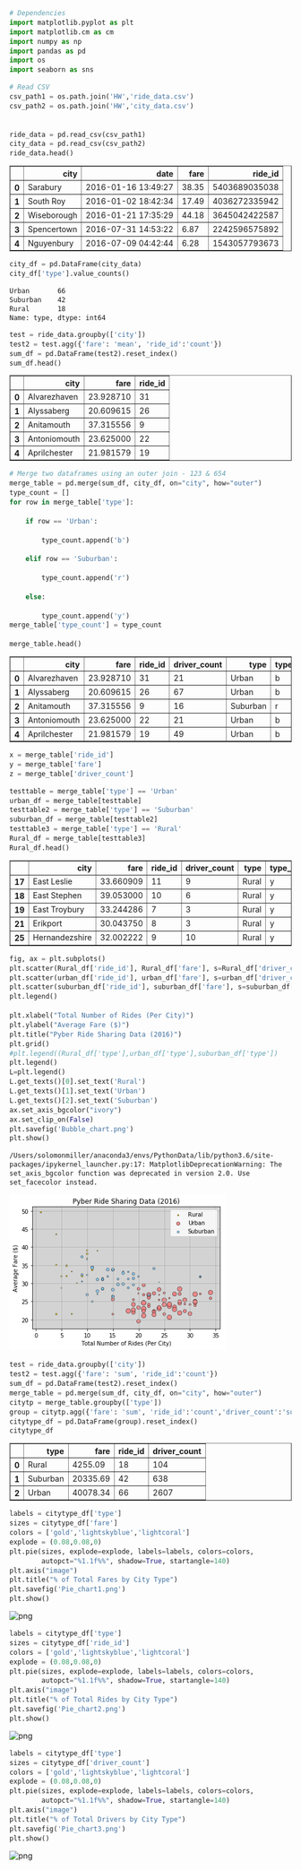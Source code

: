 

```python
# Dependencies
import matplotlib.pyplot as plt
import matplotlib.cm as cm
import numpy as np
import pandas as pd
import os
import seaborn as sns
```


```python
# Read CSV
csv_path1 = os.path.join('HW','ride_data.csv')
csv_path2 = os.path.join('HW','city_data.csv')


ride_data = pd.read_csv(csv_path1)
city_data = pd.read_csv(csv_path2)
ride_data.head()

```




<div>
<style>
    .dataframe thead tr:only-child th {
        text-align: right;
    }

    .dataframe thead th {
        text-align: left;
    }

    .dataframe tbody tr th {
        vertical-align: top;
    }
</style>
<table border="1" class="dataframe">
  <thead>
    <tr style="text-align: right;">
      <th></th>
      <th>city</th>
      <th>date</th>
      <th>fare</th>
      <th>ride_id</th>
    </tr>
  </thead>
  <tbody>
    <tr>
      <th>0</th>
      <td>Sarabury</td>
      <td>2016-01-16 13:49:27</td>
      <td>38.35</td>
      <td>5403689035038</td>
    </tr>
    <tr>
      <th>1</th>
      <td>South Roy</td>
      <td>2016-01-02 18:42:34</td>
      <td>17.49</td>
      <td>4036272335942</td>
    </tr>
    <tr>
      <th>2</th>
      <td>Wiseborough</td>
      <td>2016-01-21 17:35:29</td>
      <td>44.18</td>
      <td>3645042422587</td>
    </tr>
    <tr>
      <th>3</th>
      <td>Spencertown</td>
      <td>2016-07-31 14:53:22</td>
      <td>6.87</td>
      <td>2242596575892</td>
    </tr>
    <tr>
      <th>4</th>
      <td>Nguyenbury</td>
      <td>2016-07-09 04:42:44</td>
      <td>6.28</td>
      <td>1543057793673</td>
    </tr>
  </tbody>
</table>
</div>




```python
city_df = pd.DataFrame(city_data)
city_df['type'].value_counts()
```




    Urban       66
    Suburban    42
    Rural       18
    Name: type, dtype: int64




```python
test = ride_data.groupby(['city'])
test2 = test.agg({'fare': 'mean', 'ride_id':'count'})
sum_df = pd.DataFrame(test2).reset_index()
sum_df.head()
```




<div>
<style>
    .dataframe thead tr:only-child th {
        text-align: right;
    }

    .dataframe thead th {
        text-align: left;
    }

    .dataframe tbody tr th {
        vertical-align: top;
    }
</style>
<table border="1" class="dataframe">
  <thead>
    <tr style="text-align: right;">
      <th></th>
      <th>city</th>
      <th>fare</th>
      <th>ride_id</th>
    </tr>
  </thead>
  <tbody>
    <tr>
      <th>0</th>
      <td>Alvarezhaven</td>
      <td>23.928710</td>
      <td>31</td>
    </tr>
    <tr>
      <th>1</th>
      <td>Alyssaberg</td>
      <td>20.609615</td>
      <td>26</td>
    </tr>
    <tr>
      <th>2</th>
      <td>Anitamouth</td>
      <td>37.315556</td>
      <td>9</td>
    </tr>
    <tr>
      <th>3</th>
      <td>Antoniomouth</td>
      <td>23.625000</td>
      <td>22</td>
    </tr>
    <tr>
      <th>4</th>
      <td>Aprilchester</td>
      <td>21.981579</td>
      <td>19</td>
    </tr>
  </tbody>
</table>
</div>




```python
# Merge two dataframes using an outer join - 123 & 654
merge_table = pd.merge(sum_df, city_df, on="city", how="outer")
type_count = []
for row in merge_table['type']:
 
    if row == 'Urban':
 
        type_count.append('b')

    elif row == 'Suburban':

        type_count.append('r')

    else:
  
        type_count.append('y')
merge_table['type_count'] = type_count

merge_table.head()

```




<div>
<style>
    .dataframe thead tr:only-child th {
        text-align: right;
    }

    .dataframe thead th {
        text-align: left;
    }

    .dataframe tbody tr th {
        vertical-align: top;
    }
</style>
<table border="1" class="dataframe">
  <thead>
    <tr style="text-align: right;">
      <th></th>
      <th>city</th>
      <th>fare</th>
      <th>ride_id</th>
      <th>driver_count</th>
      <th>type</th>
      <th>type_count</th>
    </tr>
  </thead>
  <tbody>
    <tr>
      <th>0</th>
      <td>Alvarezhaven</td>
      <td>23.928710</td>
      <td>31</td>
      <td>21</td>
      <td>Urban</td>
      <td>b</td>
    </tr>
    <tr>
      <th>1</th>
      <td>Alyssaberg</td>
      <td>20.609615</td>
      <td>26</td>
      <td>67</td>
      <td>Urban</td>
      <td>b</td>
    </tr>
    <tr>
      <th>2</th>
      <td>Anitamouth</td>
      <td>37.315556</td>
      <td>9</td>
      <td>16</td>
      <td>Suburban</td>
      <td>r</td>
    </tr>
    <tr>
      <th>3</th>
      <td>Antoniomouth</td>
      <td>23.625000</td>
      <td>22</td>
      <td>21</td>
      <td>Urban</td>
      <td>b</td>
    </tr>
    <tr>
      <th>4</th>
      <td>Aprilchester</td>
      <td>21.981579</td>
      <td>19</td>
      <td>49</td>
      <td>Urban</td>
      <td>b</td>
    </tr>
  </tbody>
</table>
</div>




```python
x = merge_table['ride_id']
y = merge_table['fare']
z = merge_table['driver_count']


```


```python
testtable = merge_table['type'] == 'Urban'
urban_df = merge_table[testtable]
testtable2 = merge_table['type'] == 'Suburban'
suburban_df = merge_table[testtable2]
testtable3 = merge_table['type'] == 'Rural'
Rural_df = merge_table[testtable3]
Rural_df.head()
```




<div>
<style>
    .dataframe thead tr:only-child th {
        text-align: right;
    }

    .dataframe thead th {
        text-align: left;
    }

    .dataframe tbody tr th {
        vertical-align: top;
    }
</style>
<table border="1" class="dataframe">
  <thead>
    <tr style="text-align: right;">
      <th></th>
      <th>city</th>
      <th>fare</th>
      <th>ride_id</th>
      <th>driver_count</th>
      <th>type</th>
      <th>type_count</th>
    </tr>
  </thead>
  <tbody>
    <tr>
      <th>17</th>
      <td>East Leslie</td>
      <td>33.660909</td>
      <td>11</td>
      <td>9</td>
      <td>Rural</td>
      <td>y</td>
    </tr>
    <tr>
      <th>18</th>
      <td>East Stephen</td>
      <td>39.053000</td>
      <td>10</td>
      <td>6</td>
      <td>Rural</td>
      <td>y</td>
    </tr>
    <tr>
      <th>19</th>
      <td>East Troybury</td>
      <td>33.244286</td>
      <td>7</td>
      <td>3</td>
      <td>Rural</td>
      <td>y</td>
    </tr>
    <tr>
      <th>21</th>
      <td>Erikport</td>
      <td>30.043750</td>
      <td>8</td>
      <td>3</td>
      <td>Rural</td>
      <td>y</td>
    </tr>
    <tr>
      <th>25</th>
      <td>Hernandezshire</td>
      <td>32.002222</td>
      <td>9</td>
      <td>10</td>
      <td>Rural</td>
      <td>y</td>
    </tr>
  </tbody>
</table>
</div>




```python
fig, ax = plt.subplots()
plt.scatter(Rural_df['ride_id'], Rural_df['fare'], s=Rural_df['driver_count'], c='Gold', alpha=0.7, edgecolor = 'lightgrey', linewidth=2)
plt.scatter(urban_df['ride_id'], urban_df['fare'], s=urban_df['driver_count'], c='LightCoral', alpha=0.7, edgecolor = 'lightgrey', linewidth=2)
plt.scatter(suburban_df['ride_id'], suburban_df['fare'], s=suburban_df['driver_count'], c='LightSkyBlue', edgecolor = 'lightgrey', alpha=0.7, linewidth=2)
plt.legend()

plt.xlabel("Total Number of Rides (Per City)")
plt.ylabel("Average Fare ($)")
plt.title("Pyber Ride Sharing Data (2016)")
plt.grid()
#plt.legend((Rural_df['type'],urban_df['type'],suburban_df['type'])
plt.legend()
L=plt.legend()
L.get_texts()[0].set_text('Rural')
L.get_texts()[1].set_text('Urban')
L.get_texts()[2].set_text('Suburban')
ax.set_axis_bgcolor("ivory")
ax.set_clip_on(False)
plt.savefig('Bubble_chart.png')
plt.show()
```

    /Users/solomonmiller/anaconda3/envs/PythonData/lib/python3.6/site-packages/ipykernel_launcher.py:17: MatplotlibDeprecationWarning: The set_axis_bgcolor function was deprecated in version 2.0. Use set_facecolor instead.



![png](output_7_1.png)



```python
test = ride_data.groupby(['city'])
test2 = test.agg({'fare': 'sum', 'ride_id':'count'})
sum_df = pd.DataFrame(test2).reset_index()
merge_table = pd.merge(sum_df, city_df, on="city", how="outer")
citytp = merge_table.groupby(['type'])
group = citytp.agg({'fare': 'sum', 'ride_id':'count','driver_count':'sum'})
citytype_df = pd.DataFrame(group).reset_index()
citytype_df
```




<div>
<style>
    .dataframe thead tr:only-child th {
        text-align: right;
    }

    .dataframe thead th {
        text-align: left;
    }

    .dataframe tbody tr th {
        vertical-align: top;
    }
</style>
<table border="1" class="dataframe">
  <thead>
    <tr style="text-align: right;">
      <th></th>
      <th>type</th>
      <th>fare</th>
      <th>ride_id</th>
      <th>driver_count</th>
    </tr>
  </thead>
  <tbody>
    <tr>
      <th>0</th>
      <td>Rural</td>
      <td>4255.09</td>
      <td>18</td>
      <td>104</td>
    </tr>
    <tr>
      <th>1</th>
      <td>Suburban</td>
      <td>20335.69</td>
      <td>42</td>
      <td>638</td>
    </tr>
    <tr>
      <th>2</th>
      <td>Urban</td>
      <td>40078.34</td>
      <td>66</td>
      <td>2607</td>
    </tr>
  </tbody>
</table>
</div>




```python
labels = citytype_df['type']
sizes = citytype_df['fare']
colors = ['gold','lightskyblue','lightcoral']
explode = (0.08,0.08,0)
plt.pie(sizes, explode=explode, labels=labels, colors=colors,
        autopct="%1.1f%%", shadow=True, startangle=140)
plt.axis("image")
plt.title("% of Total Fares by City Type")
plt.savefig('Pie_chart1.png')
plt.show()
```


![png](output_9_0.png)



```python
labels = citytype_df['type']
sizes = citytype_df['ride_id']
colors = ['gold','lightskyblue','lightcoral']
explode = (0.08,0.08,0)
plt.pie(sizes, explode=explode, labels=labels, colors=colors,
        autopct="%1.1f%%", shadow=True, startangle=140)
plt.axis("image")
plt.title("% of Total Rides by City Type")
plt.savefig('Pie_chart2.png')
plt.show()
```


![png](output_10_0.png)



```python
labels = citytype_df['type']
sizes = citytype_df['driver_count']
colors = ['gold','lightskyblue','lightcoral']
explode = (0.08,0.08,0)
plt.pie(sizes, explode=explode, labels=labels, colors=colors,
        autopct="%1.1f%%", shadow=True, startangle=140)
plt.axis("image")
plt.title("% of Total Drivers by City Type")
plt.savefig('Pie_chart3.png')
plt.show()
```


![png](output_11_0.png)

